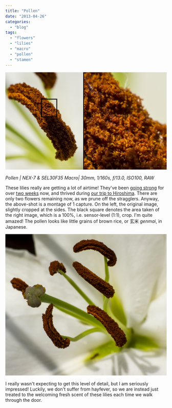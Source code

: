 ```yaml
---
title: "Pollen"
date: "2013-04-26"
categories: 
  - "blog"
tags: 
  - "flowers"
  - "lilies"
  - "macro"
  - "pollen"
  - "stamen"
---
```


![MacroLilies.jpg](/assets/images/07b5d-macrolilies.jpg)

_Pollen | NEX-7 & SEL30F35 Macro| 30mm, 1/160s, f/13.0, ISO100, RAW_

These lilies really are getting a lot of airtime! They've been [going strong](/martin-irwin-photography/2013/04/23/last-one "Last One") for over [two weeks](/martin-irwin-photography/2013/04/23/last-one "Last One") now, and thrived during [our trip to Hiroshima](/martin-irwin-photography/2013/04/22/atomic-bomb-dome-hiroshima-pt-1 "Atomic Bomb Dome [Hiroshima Pt. 1]"). There are only two flowers remaining now, as we prune off the stragglers. Anyway, the above-shot is a montage of 1 capture. On the left, the original image, slightly cropped at the sides. The black square denotes the area taken of the right image, which is a 100%, i.e. sensor-level (1:1), crop. I'm quite amazed! The pollen looks like little grains of brown rice, or 玄米 _genmai_, in Japanese.

[![Stamen](/assets/images/90213-dsc05196-edit.jpg "Stamen")](https://exportforscript.wordpress.com/wp-content/uploads/2013/04/90213-dsc05196-edit.jpg)

I really wasn't expecting to get this level of detail, but I am seriously impressed! Luckily, we don't suffer from hayfever, so we are instead just treated to the welcoming fresh scent of these lilies each time we walk through the door.
